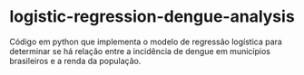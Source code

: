 # logistic-regression-dengue-analysis
Código em python que implementa o modelo de regressão logística para determinar se há relação entre a incidência de dengue em municípios brasileiros e a renda da população.
